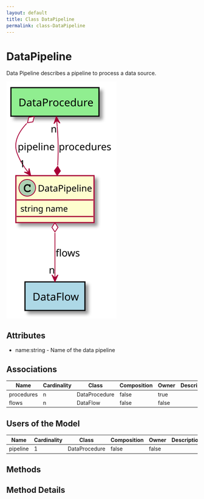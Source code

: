 ```yaml
---
layout: default
title: Class DataPipeline
permalink: class-DataPipeline
---
```


# DataPipeline

Data Pipeline describes a pipeline to process a data source.

![Logical Diagram](./logical.svg)

## Attributes

* name:string - Name of the data pipeline


## Associations

| Name | Cardinality | Class | Composition | Owner | Description |
| --- | --- | --- | --- | --- | --- |
| procedures | n | DataProcedure | false | true |  |
| flows | n | DataFlow | false | false |  |


## Users of the Model

| Name | Cardinality | Class | Composition | Owner | Description |
| --- | --- | --- | --- | --- | --- |
| pipeline | 1 | DataProcedure | false | false |  |





## Methods


<h2>Method Details</h2>
    

